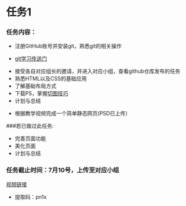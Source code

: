 # 任务1

### 任务内容：

- 注册GitHub账号并安装git，熟悉git的相关操作

- [git学习传送门][传送门]

[传送门]: https://www.liaoxuefeng.com/wiki/896043488029600	"git"

- 接受各自对应组长的邀请，并进入对应小组，查看github仓库发布的任务
- 熟悉HTML以及CSS的基础应用
- 了解基础布局方式
- 下载PS，掌握[切图技巧][传送]
- 计划与总结

[传送]: https://www.jianshu.com/p/143f458f7d90	"g"
- 根据教学视频完成一个简单静态网页(PSD已上传）

###若已做过此任务:

- 完善页面功能
- 美化页面
- 计划与总结

### 任务截止时间：7月10号，上传至对应小组



[视频链接][视频地址]



- 提取码：pn1x

[视频地址]:https://pan.baidu.com/s/1hqTRvwC#list/path=%2F









